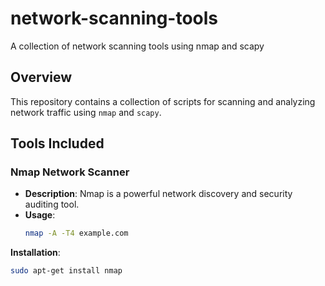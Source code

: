 # network-scanning-tools
A collection of network scanning tools using nmap and scapy

## Overview
This repository contains a collection of scripts for scanning and analyzing network traffic using `nmap` and `scapy`.

## Tools Included

### Nmap Network Scanner
- **Description**: Nmap is a powerful network discovery and security auditing tool.
- **Usage**:
  ```sh
  nmap -A -T4 example.com

**Installation**:
  ```sh
sudo apt-get install nmap



   
